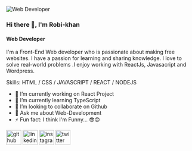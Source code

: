 
![Web Developer](https://media.licdn.com/dms/image/D5616AQE6iR3NFc-AnA/profile-displaybackgroundimage-shrink_350_1400/0/1672320777841?e=1679529600&v=beta&t=AnItJFmPy5VmfyCmZv6zPE4rEMx25_9OGS5xDGItZz8)

### Hi there 👋, I'm Robi-khan
#### Web Developer


I'm a Front-End Web developer who is passionate about making free websites. I have a passion for learning and sharing knowledge. I love to solve real-world problems .I enjoy working with ReactJs, Javasacript and Wordpress.

Skills: HTML / CSS / JAVASCRIPT / REACT / NODEJS

- 🔭 I’m currently working on React Project 
- 🌱 I’m currently learning TypeScript 
- 👯 I’m looking to collaborate on Github 
- 💬 Ask me about Web-Development 
- ⚡ Fun fact: I think I'm Funny... 😎😊 


[<img src='https://cdn.jsdelivr.net/npm/simple-icons@3.0.1/icons/github.svg' alt='github' height='40'>](https://github.com/https://github.com/rkrobikhan)  [<img src='https://cdn.jsdelivr.net/npm/simple-icons@3.0.1/icons/linkedin.svg' alt='linkedin' height='40'>](https://www.linkedin.com/in/https://www.linkedin.com/in/robi-khan-502806174//)  [<img src='https://cdn.jsdelivr.net/npm/simple-icons@3.0.1/icons/instagram.svg' alt='instagram' height='40'>](https://www.instagram.com/https://www.instagram.com/rkrobikhan007//)  [<img src='https://cdn.jsdelivr.net/npm/simple-icons@3.0.1/icons/twitter.svg' alt='twitter' height='40'>](https://twitter.com/https://twitter.com/RobiKha78020399)  


